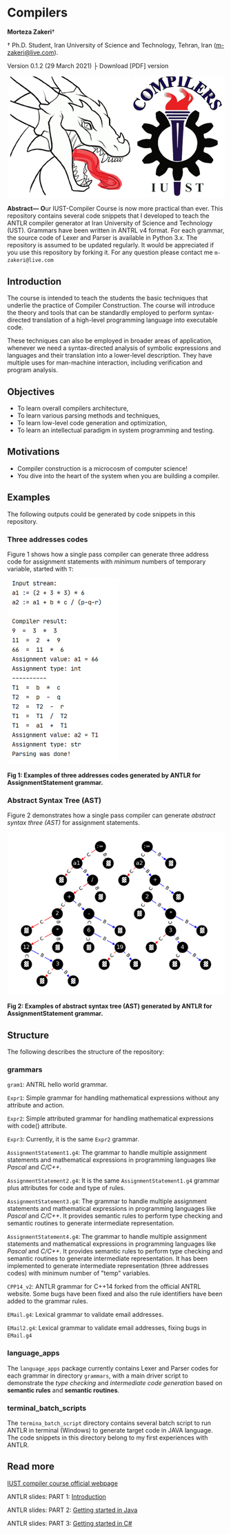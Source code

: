 # Compilers

**Morteza Zakeri**†

† Ph.D. Student, Iran University of Science and Technology, Tehran, Iran (m-zakeri@live.com).

Version 0.1.2 (29 March 2021) ├ Download [PDF] version


![Dragon](./figs/logo.png)

**Abstract—** **O**ur IUST-Compiler Course is now more practical than ever. This repository contains several code snippets that I developed to teach the ANTLR compiler generator at Iran University of Science and Technology (UST). Grammars have been written in ANTRL v4 format. For each grammar, the source code of Lexer and Parser is available in Python 3.x. 
The repository is assumed to be updated regularly. It would be appreciated if you use this repository by forking it. For any question please contact me    `m-zakeri@live.com`


## Introduction
The course is intended to teach the students the basic techniques that underlie the practice of Compiler Construction. The course will introduce the theory and tools that can be standardly employed to perform syntax-directed translation of a high-level programming language into executable code.

These techniques can also be employed in broader areas of application, whenever we need a syntax-directed analysis of symbolic expressions and languages and their translation into a lower-level description. They have multiple uses for man-machine interaction, including verification and program analysis.



## Objectives

* To learn overall compilers architecture,
* To learn various parsing methods and techniques,
* To learn low-level code generation and optimization,
* To learn an intellectual paradigm in system programming and testing.



## Motivations

* Compiler construction is a microcosm of computer science!
* You dive into the heart of the system when you are building a compiler.



## Examples
The following outputs could be generated by code snippets in this repository.


### Three addresses codes
Figure 1 shows how a single pass compiler can generate three address code for assignment statements with *minimum* numbers of temporary variable, started with `T`:

![three_addresses_code_generation](./figs/code_generation.png)

**Fig 1: Examples of three addresses codes generated by ANTLR for AssignmentStatement grammar.**


### Abstract Syntax Tree (AST)
Figure 2 demonstrates how a single pass compiler can generate *abstract syntax three (AST)* for assignment statements.

![abstract_syntax_three](./figs/ast1.png)

**Fig 2: Examples of abstract syntax tree (AST)  generated by ANTLR for AssignmentStatement grammar.**

## Structure
The following describes the structure of the repository:

### grammars

`gram1`: ANTRL hello world grammar.

`Expr1`: Simple grammar for handling mathematical expressions without any attribute and action.

`Expr2`: Simple attributed grammar for handling mathematical expressions with code() attribute.
 
`Expr3`: Currently, it is the same `Expr2` grammar.

`AssignmentStatement1.g4`: The grammar to handle multiple assignment statements and mathematical expressions in programming languages like *Pascal* and *C/C++*. 

`AssignmentStatement2.g4`: It is the same `AssignmentStatement1.g4` grammar
plus attributes for code and type of rules.
 
`AssignmentStatement3.g4`: The grammar to handle multiple assignment statements and mathematical expressions in programming languages like *Pascal* and *C/C++*. It provides semantic rules to perform type checking and semantic routines to generate intermediate representation.

`AssignmentStatement4.g4`: The grammar to handle multiple assignment statements and mathematical expressions in programming languages like *Pascal* and *C/C++*. It provides semantic rules to perform type checking and semantic routines to generate intermediate representation. It has been implemented to generate intermediate representation (three addresses codes) with minimum number of "temp" variables. 

`CPP14_v2`: ANTLR grammar for C++14 forked from the official ANTRL website. Some bugs have been fixed and also the rule identifiers have been added to the grammar rules.

`EMail.g4`: Lexical grammar to validate email addresses.

`EMail2.g4`: Lexical grammar to validate email addresses, fixing bugs in `EMail.g4`



### language_apps

The `language_apps` package currently contains Lexer and Parser codes for each grammar in directory `grammars`, with a main driver script to demonstrate the *type checking* and *intermediate code generation* based on **semantic rules** and **semantic routines**. 

### terminal_batch_scripts

The `termina_batch_script` directory contains several batch script to run ANTLR in terminal (Windows) to generate target code in JAVA language.
The code snippets in this directory belong to my first experiences with ANTLR. 
 

## Read more
[IUST compiler course official webpage](http://parsa.iust.ac.ir/courses/compilers/)


ANTLR slides: PART 1: [Introduction](http://parsa.iust.ac.ir/download_center/courses_material/compilers/slides/ANTLR_part1_introduction.pdf)

ANTLR slides: PART 2: [Getting started in Java](http://parsa.iust.ac.ir/download_center/courses_material/compilers/slides/ANTLR_part2_getting_started_in_Java.pdf)

ANTLR slides: PART 3: [Getting started in C#](http://parsa.iust.ac.ir/download_center/courses_material/compilers/slides/ANTLR_part3_getting_started_in_CSharp.pdf)




 